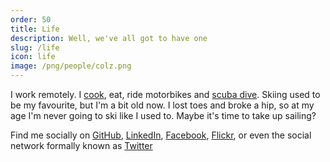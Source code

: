 ```yaml
---
order: 50
title: Life
description: Well, we've all got to have one
slug: /life
icon: life
image: /png/people/colz.png
---
```

I work remotely. I [cook](/life/food), eat, ride motorbikes and [scuba dive](/life/diving). Skiing used to be my favourite, but I'm a bit old now. I lost toes and broke a hip, so at my age I'm never going to ski like I used to. Maybe it's time to take up sailing?

Find me socially on [GitHub](https://github.com/javascript-pro), [LinkedIn](https://www.linkedin.com/in/chris-dorward/), [Facebook](https://www.facebook.com/goldlabelapps/),
[Flickr](https://www.flickr.com/photos/listingslab), or even the social network formally known as [Twitter](https://x.com/pb_weizang)